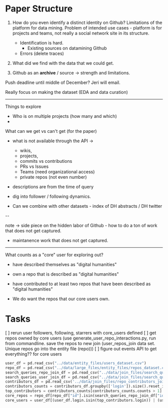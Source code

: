 # Paper Structure
 
1. How do you even identify a distinct identity on Github? Limitations of the platform for data mining. Problem of intended use cases - platform is for projects and teams, not really a social network site in its structure.
    - Identification is hard.
        - Existing sources on datamining Github
    - Errors (delete traces)

2. What did we find with the data that we could get.

3. Github as an **archive** / source -> strength and limitations.

Push deadline until middle of December? Jeri will email.


Really focus on making the dataset (EDA and data curation)

----

Things to explore
- Who is on multiple projects (how many and which)
- 

What can we get vs can't get (for the paper)
- what is not available through the API -> 
    - wikis, 
    - projects, 
    - commits vs contributions
    - PRs vs Issues
    - Teams (need organizational access)
    - private repos (not even number)

- descriptions are from the time of query

- dig into follower / following dynamics.

- Can we combine with other datasets - index of DH abstracts / DH twitter


--

note -> side piece on the hidden labor of Github - how to do a ton of work that does not get captured.
- maintanence work that does not get captured.

---
What counts as a "core" user for exploring out?
- have described themselves as "digital humanities"
- own a repo that is described as "digital humanities"
- have contributed to at least two repos that have been described as "digital humanities"
 
- We do want the repos that our core users own. 



# Tasks
[ ] rerun user followers, following, starrers with core_users defined
[ ] get repos owned by core users (use generate_user_repo_interactions.py, run from commandline. save the repos to new join (user_repos_join data set. Unique repos go into the entity file (repo)))
[ ] figure out events API to get everything?? for core users


```python
user_df = pd.read_csv("../data/entity_files/users_dataset.csv")
repo_df = pd.read_csv("../data/large_files/entity_files/repos_dataset.csv", low_memory=False)
search_queries_repo_join_df = pd.read_csv("../data/join_files/search_queries_repo_join_dataset.csv")
search_queries_user_join_df = pd.read_csv("../data/join_files/search_queries_user_join_dataset.csv")
contributors_df = pd.read_csv('../data/join_files/repo_contributors_join_dataset.csv')
contributors_counts = contributors_df.groupby(['login']).size().reset_index(name='counts')
top_contributors = contributors_counts[contributors_counts.counts > 1]
core_repos = repo_df[repo_df["id"].isin(search_queries_repo_join_df["id"].unique())]
core_users = user_df[(user_df.login.isin(top_contributors.login)) | (user_df.login.isin(search_queries_user_join_df.login)) | (user_df.login.isin(core_repos['owner.login']))].drop_duplicates(subset=['login'])
```